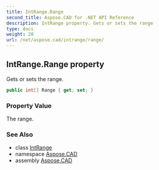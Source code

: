 ```yaml
---
title: IntRange.Range
second_title: Aspose.CAD for .NET API Reference
description: IntRange property. Gets or sets the range
type: docs
weight: 20
url: /net/aspose.cad/intrange/range/
---
```

## IntRange.Range property

Gets or sets the range.

```csharp
public int[] Range { get; set; }
```

### Property Value

The range.

### See Also

* class [IntRange](../)
* namespace [Aspose.CAD](../../intrange/)
* assembly [Aspose.CAD](../../../)


